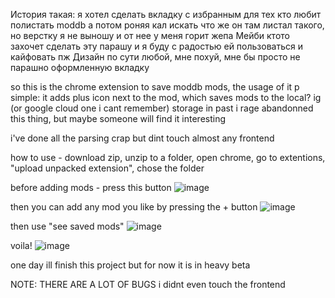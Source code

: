 История такая: я хотел сделать вкладку с избранным для тех кто любит полистать moddb а потом роняя кал искать что же он там листал такого, но верстку я не выношу и от нее у меня горит жепа
Мейби ктото захочет сделать эту парашу и я буду с радостью ей пользоваться и кайфовать пж
Дизайн по сути любой, мне похуй, мне бы просто не парашно оформленную вкладку

so this is the chrome extension to save moddb mods, the usage of it p simple: it adds plus icon next to the mod, which saves mods to the local? ig (or google cloud one i cant remember) storage
in past i rage abandonned this thing, but maybe someone will find it interesting

i've done all the parsing crap but dint touch almost any frontend

how to use - download zip, unzip to a folder, open chrome, go to extentions, "upload unpacked extension", chose the folder

before adding mods - press this button
![image](https://github.com/user-attachments/assets/c3a8f779-d061-4117-9c0f-d133e68913cf)

then you can add any mod you like by pressing the + button
![image](https://github.com/user-attachments/assets/ac91c997-a97a-4a06-9ab9-e81e5a7dca13)

then use "see saved mods"
![image](https://github.com/user-attachments/assets/f3a01489-7af5-4755-9154-74c600556902)

voila!
![image](https://github.com/user-attachments/assets/49902009-603b-4eec-a298-2d611e86cc99)

one day ill finish this project but for now it is in heavy beta

NOTE: THERE ARE A LOT OF BUGS i didnt even touch the frontend

